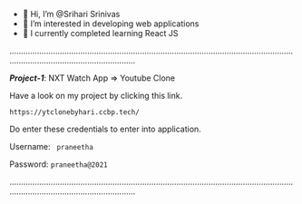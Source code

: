 -   👋  Hi, I’m @Srihari Srinivas
-   👀  I’m interested in developing web applications
-   🌱  I currently completed learning React JS

...................................................................................................................................................................................

***Project-1***: NXT Watch App => Youtube Clone

Have a look on my project by clicking this link.

```
https://ytclonebyhari.ccbp.tech/

```
Do enter these credentials to enter into application.

Username: ``` praneetha```

Password: ```praneetha@2021```

...................................................................................................................................................................................
